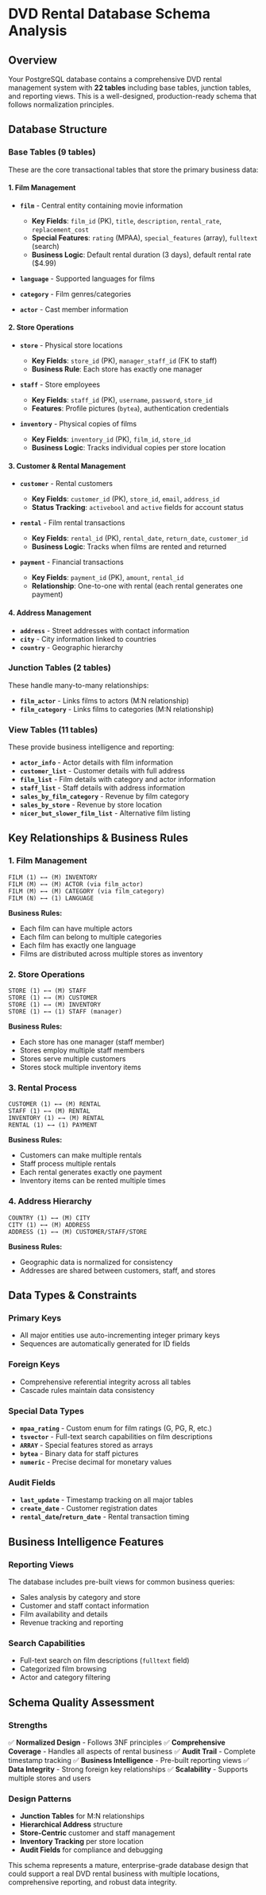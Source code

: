 # DVD Rental Database Schema Analysis

## Overview
Your PostgreSQL database contains a comprehensive DVD rental management system with **22 tables** including base tables, junction tables, and reporting views. This is a well-designed, production-ready schema that follows normalization principles.

## Database Structure

### **Base Tables (9 tables)**
These are the core transactional tables that store the primary business data:

#### 1. **Film Management**
- **`film`** - Central entity containing movie information
  - **Key Fields**: `film_id` (PK), `title`, `description`, `rental_rate`, `replacement_cost`
  - **Special Features**: `rating` (MPAA), `special_features` (array), `fulltext` (search)
  - **Business Logic**: Default rental duration (3 days), default rental rate ($4.99)

- **`language`** - Supported languages for films
- **`category`** - Film genres/categories
- **`actor`** - Cast member information

#### 2. **Store Operations**
- **`store`** - Physical store locations
  - **Key Fields**: `store_id` (PK), `manager_staff_id` (FK to staff)
  - **Business Rule**: Each store has exactly one manager

- **`staff`** - Store employees
  - **Key Fields**: `staff_id` (PK), `username`, `password`, `store_id`
  - **Features**: Profile pictures (`bytea`), authentication credentials

- **`inventory`** - Physical copies of films
  - **Key Fields**: `inventory_id` (PK), `film_id`, `store_id`
  - **Business Logic**: Tracks individual copies per store location

#### 3. **Customer & Rental Management**
- **`customer`** - Rental customers
  - **Key Fields**: `customer_id` (PK), `store_id`, `email`, `address_id`
  - **Status Tracking**: `activebool` and `active` fields for account status

- **`rental`** - Film rental transactions
  - **Key Fields**: `rental_id` (PK), `rental_date`, `return_date`, `customer_id`
  - **Business Logic**: Tracks when films are rented and returned

- **`payment`** - Financial transactions
  - **Key Fields**: `payment_id` (PK), `amount`, `rental_id`
  - **Relationship**: One-to-one with rental (each rental generates one payment)

#### 4. **Address Management**
- **`address`** - Street addresses with contact information
- **`city`** - City information linked to countries
- **`country`** - Geographic hierarchy

### **Junction Tables (2 tables)**
These handle many-to-many relationships:

- **`film_actor`** - Links films to actors (M:N relationship)
- **`film_category`** - Links films to categories (M:N relationship)

### **View Tables (11 tables)**
These provide business intelligence and reporting:

- **`actor_info`** - Actor details with film information
- **`customer_list`** - Customer details with full address
- **`film_list`** - Film details with category and actor information
- **`staff_list`** - Staff details with address information
- **`sales_by_film_category`** - Revenue by film category
- **`sales_by_store`** - Revenue by store location
- **`nicer_but_slower_film_list`** - Alternative film listing

## Key Relationships & Business Rules

### **1. Film Management**
```
FILM (1) ←→ (M) INVENTORY
FILM (M) ←→ (M) ACTOR (via film_actor)
FILM (M) ←→ (M) CATEGORY (via film_category)
FILM (N) ←→ (1) LANGUAGE
```

**Business Rules:**
- Each film can have multiple actors
- Each film can belong to multiple categories
- Each film has exactly one language
- Films are distributed across multiple stores as inventory

### **2. Store Operations**
```
STORE (1) ←→ (M) STAFF
STORE (1) ←→ (M) CUSTOMER
STORE (1) ←→ (M) INVENTORY
STORE (1) ←→ (1) STAFF (manager)
```

**Business Rules:**
- Each store has one manager (staff member)
- Stores employ multiple staff members
- Stores serve multiple customers
- Stores stock multiple inventory items

### **3. Rental Process**
```
CUSTOMER (1) ←→ (M) RENTAL
STAFF (1) ←→ (M) RENTAL
INVENTORY (1) ←→ (M) RENTAL
RENTAL (1) ←→ (1) PAYMENT
```

**Business Rules:**
- Customers can make multiple rentals
- Staff process multiple rentals
- Each rental generates exactly one payment
- Inventory items can be rented multiple times

### **4. Address Hierarchy**
```
COUNTRY (1) ←→ (M) CITY
CITY (1) ←→ (M) ADDRESS
ADDRESS (1) ←→ (M) CUSTOMER/STAFF/STORE
```

**Business Rules:**
- Geographic data is normalized for consistency
- Addresses are shared between customers, staff, and stores

## Data Types & Constraints

### **Primary Keys**
- All major entities use auto-incrementing integer primary keys
- Sequences are automatically generated for ID fields

### **Foreign Keys**
- Comprehensive referential integrity across all tables
- Cascade rules maintain data consistency

### **Special Data Types**
- **`mpaa_rating`** - Custom enum for film ratings (G, PG, R, etc.)
- **`tsvector`** - Full-text search capabilities on film descriptions
- **`ARRAY`** - Special features stored as arrays
- **`bytea`** - Binary data for staff pictures
- **`numeric`** - Precise decimal for monetary values

### **Audit Fields**
- **`last_update`** - Timestamp tracking on all major tables
- **`create_date`** - Customer registration dates
- **`rental_date`/`return_date`** - Rental transaction timing

## Business Intelligence Features

### **Reporting Views**
The database includes pre-built views for common business queries:
- Sales analysis by category and store
- Customer and staff contact information
- Film availability and details
- Revenue tracking and reporting

### **Search Capabilities**
- Full-text search on film descriptions (`fulltext` field)
- Categorized film browsing
- Actor and category filtering

## Schema Quality Assessment

### **Strengths**
✅ **Normalized Design** - Follows 3NF principles
✅ **Comprehensive Coverage** - Handles all aspects of rental business
✅ **Audit Trail** - Complete timestamp tracking
✅ **Business Intelligence** - Pre-built reporting views
✅ **Data Integrity** - Strong foreign key relationships
✅ **Scalability** - Supports multiple stores and users

### **Design Patterns**
- **Junction Tables** for M:N relationships
- **Hierarchical Address** structure
- **Store-Centric** customer and staff management
- **Inventory Tracking** per store location
- **Audit Fields** for compliance and debugging

This schema represents a mature, enterprise-grade database design that could support a real DVD rental business with multiple locations, comprehensive reporting, and robust data integrity.
